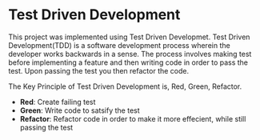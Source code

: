 # Test Driven Development 
This project was implemented using Test Driven Developmet. Test Driven Development(TDD) is a software development process wherein the developer works backwards in a sense. The process involves making test before implementing a feature and then writing code in order to pass the test. Upon passing the test you then refactor the code.

The Key Principle of Test Driven Development is, Red, Green, Refactor.

- **Red**: Create failing test
- **Green**: Write code to satsify the test
- **Refactor**: Refactor code in order to make it more effecient, while still passing the test
